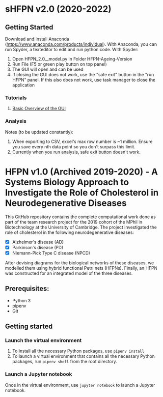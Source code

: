 # sHFPN v2.0 (2020-2022)



## Getting Started
Download and Install Anaconda (https://www.anaconda.com/products/individual). With Anaconda, you can run Spyder, a texteditor to edit and run python code. With Spyder:

1) Open HFPN_2.0__model.py in Folder HFPN-Ageing-Version
2) Run File (F5 or green play button on top panel)
3) The GUI will open and can be used
4) If closing the GUI does not work, use the "safe exit" button in the "run HFPN" panel. If this also does not work, use task manager to close the application

### Tutorials
1) [Basic Overview of the GUI](https://www.youtube.com/watch?v=q9iKBCjifhU&t=223s)



### Analysis 
Notes (to be updated constantly): 
1) When exporting to CSV, excel's max row number is ~1 million. Ensure you save every nth data point so you don't surpass this limit.
2) Currently when you run analysis, safe exit button doesn't work. 






# HFPN v1.0 (Archived 2019-2020) - A Systems Biology Approach to Investigate the Role of Cholesterol in Neurodegenerative Diseases 



This GitHub repository contains the complete computational work done as part of the team research project for the 2019 cohort of the MPhil in Biotechnology at the University of Cambridge. The project investigated the role of cholesterol in the following neurodegenerative diseases:
- [x] Alzheimer's disease (AD)
- [x] Parkinson's disease (PD)
- [x] Niemann-Pick Type C disease (NPCD)

After devising diagrams for the biological networks of these diseases, we modelled them using hybrid functional Petri nets (HFPNs). Finally, an HFPN was constructed for an integrated model of the three diseases. 

## Prerequisites:
* Python 3
* pipenv
* Git

## Getting started
### Launch the virtual environment
1. To install all the necessary Python packages, use
`pipenv install`
2. To launch a virtual environment that contains all the necessary Python packages, run
`pipenv shell`
from the root directory. 

### Launch a Jupyter notebook
Once in the virtual environment, use
`jupyter notebook`
to launch a Jupyter notebook.

